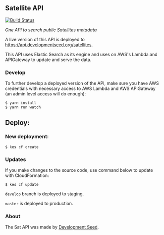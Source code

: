 ## Satellite API

[![Build Status](https://travis-ci.org/sat-utils/sat-api.svg?branch=develop)](https://travis-ci.org/sat-utils/sat-api)

*One API to search public Satellites metadata*

A live version of this API is deployed to https://api.developmentseed.org/satellites.

This API uses Elastic Search as its engine and uses on AWS's Lambda and APIGateway to update and serve the data.

### Develop

To further develop a deployed version of the API, make sure you have AWS credentials with necessary access to AWS Lambda and AWS APIGateway (an admin level access will do enough):

    $ yarn install
    $ yarn run watch

## Deploy:

### New deployment:

    $ kes cf create

### Updates

If you make changes to the source code, use command below to update with CloudFormation:

    $ kes cf update

`develop` branch is deployed to staging.

`master` is deployed to production.

### About
The Sat API was made by [Development Seed](http://developmentseed.org).

